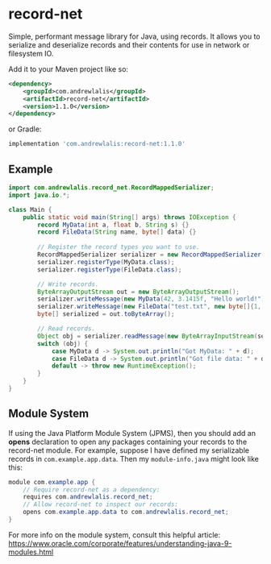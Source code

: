 # record-net
Simple, performant message library for Java, using records. It allows you to
serialize and deserialize records and their contents for use in network or
filesystem IO.

Add it to your Maven project like so:
```xml
<dependency>
    <groupId>com.andrewlalis</groupId>
    <artifactId>record-net</artifactId>
    <version>1.1.0</version>
</dependency>
```
or Gradle:
```groovy
implementation 'com.andrewlalis:record-net:1.1.0'
```

## Example

```java
import com.andrewlalis.record_net.RecordMappedSerializer;
import java.io.*;

class Main {
    public static void main(String[] args) throws IOException {
        record MyData(int a, float b, String s) {}
        record FileData(String name, byte[] data) {}
        
        // Register the record types you want to use.
        RecordMappedSerializer serializer = new RecordMappedSerializer();
        serializer.registerType(MyData.class);
        serializer.registerType(FileData.class);

        // Write records.
        ByteArrayOutputStream out = new ByteArrayOutputStream();
        serializer.writeMessage(new MyData(42, 3.1415f, "Hello world!"), out);
        serializer.writeMessage(new FileData("test.txt", new byte[]{1, 2, 3, 4}), out);
        byte[] serialized = out.toByteArray();

        // Read records.
        Object obj = serializer.readMessage(new ByteArrayInputStream(serialized));
        switch (obj) {
            case MyData d -> System.out.println("Got MyData: " + d);
            case FileData d -> System.out.println("Got file data: " + d);
            default -> throw new RuntimeException();
        }
    }
}
```

## Module System
If using the Java Platform Module System (JPMS), then you should add an
**opens** declaration to open any packages containing your records to the
record-net module. For example, suppose I have defined my serializable
records in `com.example.app.data`. Then my `module-info.java` might look like this:

```java
module com.example.app {
    // Require record-net as a dependency:
    requires com.andrewlalis.record_net;
    // Allow record-net to inspect our records:
    opens com.example.app.data to com.andrewlalis.record_net;
}
```

For more info on the module system, consult this helpful article:
https://www.oracle.com/corporate/features/understanding-java-9-modules.html
